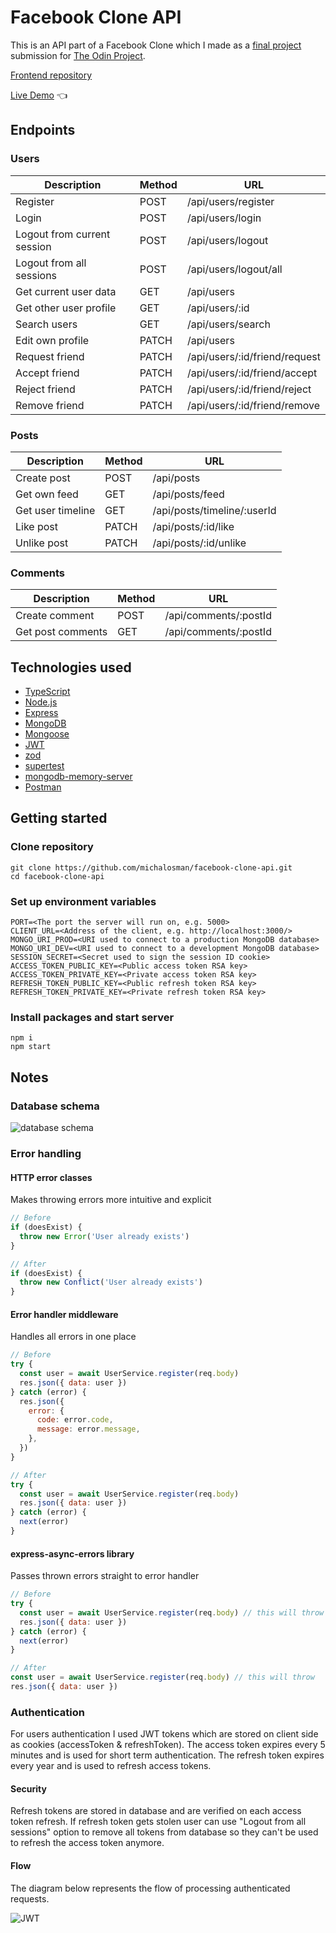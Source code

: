 # Facebook Clone API

This is an API part of a Facebook Clone which I made as a [final project](https://www.theodinproject.com/lessons/nodejs-odin-book) submission for [The Odin Project](https://www.theodinproject.com/).

[Frontend repository](https://github.com/michalosman/facebook-clone)

[Live Demo](todo) :point_left:

## Endpoints

### Users

| Description                 | Method | URL                           |
| --------------------------- | ------ | ----------------------------- |
| Register                    | POST   | /api/users/register           |
| Login                       | POST   | /api/users/login              |
| Logout from current session | POST   | /api/users/logout             |
| Logout from all sessions    | POST   | /api/users/logout/all         |
| Get current user data       | GET    | /api/users                    |
| Get other user profile      | GET    | /api/users/:id                |
| Search users                | GET    | /api/users/search             |
| Edit own profile            | PATCH  | /api/users                    |
| Request friend              | PATCH  | /api/users/:id/friend/request |
| Accept friend               | PATCH  | /api/users/:id/friend/accept  |
| Reject friend               | PATCH  | /api/users/:id/friend/reject  |
| Remove friend               | PATCH  | /api/users/:id/friend/remove  |

### Posts

| Description       | Method | URL                         |
| ----------------- | ------ | --------------------------- |
| Create post       | POST   | /api/posts                  |
| Get own feed      | GET    | /api/posts/feed             |
| Get user timeline | GET    | /api/posts/timeline/:userId |
| Like post         | PATCH  | /api/posts/:id/like         |
| Unlike post       | PATCH  | /api/posts/:id/unlike       |

### Comments

| Description       | Method | URL                   |
| ----------------- | ------ | --------------------- |
| Create comment    | POST   | /api/comments/:postId |
| Get post comments | GET    | /api/comments/:postId |

## Technologies used

- [TypeScript](https://www.typescriptlang.org/)
- [Node.js](https://nodejs.org/)
- [Express](https://expressjs.com/)
- [MongoDB](https://www.mongodb.com/)
- [Mongoose](https://mongoosejs.com/)
- [JWT](https://jwt.io/)
- [zod](https://zod.dev/)
- [supertest](https://github.com/visionmedia/supertest)
- [mongodb-memory-server](https://github.com/nodkz/mongodb-memory-server)
- [Postman](https://www.postman.com/)

## Getting started

### Clone repository

```
git clone https://github.com/michalosman/facebook-clone-api.git
cd facebook-clone-api
```

### Set up environment variables

```
PORT=<The port the server will run on, e.g. 5000>
CLIENT_URL=<Address of the client, e.g. http://localhost:3000/>
MONGO_URI_PROD=<URI used to connect to a production MongoDB database>
MONGO_URI_DEV=<URI used to connect to a development MongoDB database>
SESSION_SECRET=<Secret used to sign the session ID cookie>
ACCESS_TOKEN_PUBLIC_KEY=<Public access token RSA key>
ACCESS_TOKEN_PRIVATE_KEY=<Private access token RSA key>
REFRESH_TOKEN_PUBLIC_KEY=<Public refresh token RSA key>
REFRESH_TOKEN_PRIVATE_KEY=<Private refresh token RSA key>
```

### Install packages and start server

```
npm i
npm start
```

## Notes

### Database schema

![database schema](https://user-images.githubusercontent.com/40360401/179564502-f6736f42-4671-4c65-8b10-2c29d655dfcb.png)

### Error handling

#### HTTP error classes

Makes throwing errors more intuitive and explicit

```js
// Before
if (doesExist) {
  throw new Error('User already exists')
}
```

```js
// After
if (doesExist) {
  throw new Conflict('User already exists')
}
```

#### Error handler middleware

Handles all errors in one place

```js
// Before
try {
  const user = await UserService.register(req.body)
  res.json({ data: user })
} catch (error) {
  res.json({
    error: {
      code: error.code,
      message: error.message,
    },
  })
}
```

```js
// After
try {
  const user = await UserService.register(req.body)
  res.json({ data: user })
} catch (error) {
  next(error)
}
```

#### express-async-errors library

Passes thrown errors straight to error handler

```js
// Before
try {
  const user = await UserService.register(req.body) // this will throw
  res.json({ data: user })
} catch (error) {
  next(error)
}
```

```js
// After
const user = await UserService.register(req.body) // this will throw
res.json({ data: user })
```

### Authentication

For users authentication I used JWT tokens which are stored on client side as cookies (accessToken & refreshToken). The access token expires every 5 minutes and is used for short term authentication. The refresh token expires every year and is used to refresh access tokens.

#### Security

Refresh tokens are stored in database and are verified on each access token refresh. If refresh token gets stolen user can use "Logout from all sessions" option to remove all tokens from database so they can't be used to refresh the access token anymore.

#### Flow

The diagram below represents the flow of processing authenticated requests.

![JWT](https://user-images.githubusercontent.com/40360401/179546347-13e54e46-5c28-45bf-b2e5-bbc5d01a58d0.png)
